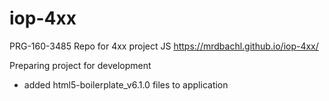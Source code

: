 # iop-4xx
PRG-160-3485 Repo for 4xx project JS
https://mrdbachl.github.io/iop-4xx/


Preparing project for development
- added html5-boilerplate_v6.1.0 files to application